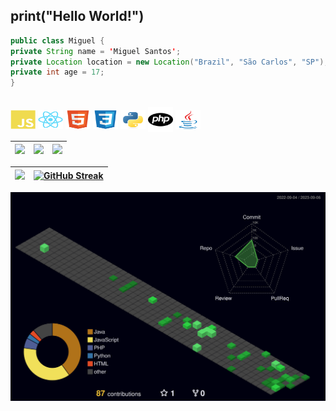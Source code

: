   ## print("Hello World!")

  ```java
public class Miguel {
  private String name = 'Miguel Santos';
  private Location location = new Location("Brazil", "São Carlos", "SP");
  private int age = 17;
}
```
 
  <div style="display: inline_block"><br>
    <img align="center" alt="Miguel-JS" height="30" width="40" src="https://raw.githubusercontent.com/devicons/devicon/master/icons/javascript/javascript-plain.svg">
    <img align="center" alt="Miguel-React" height="30" width="40" src="https://raw.githubusercontent.com/devicons/devicon/master/icons/react/react-original.svg">
    <img align="center" alt="Miguel-HTML" height="30" width="40" src="https://raw.githubusercontent.com/devicons/devicon/master/icons/html5/html5-original.svg"> 
    <img align="center" alt="Miguel-CSS" height="30" width="40" src="https://raw.githubusercontent.com/devicons/devicon/master/icons/css3/css3-original.svg">
    <img align="center" alt="Miguel-Python" height="30" width="40" src="https://raw.githubusercontent.com/devicons/devicon/master/icons/python/python-original.svg">
    <img align="center" alt="Miguel-Php" height="40" width="40" src="https://raw.githubusercontent.com/devicons/devicon/master/icons/php/php-plain.svg">
    <img align="center" alt="Miguel-Java" height="30" width="40" src="https://raw.githubusercontent.com/devicons/devicon/master/icons/java/java-original.svg">
    
  
</div>
 
 
 <!--- 

 <div style="display:inline_block">
    	<img align="center" src="https://img.shields.io/badge/Python-3776AB?style=for-the-badge&logo=python&logoColor=white">
      <img align="center" src="https://img.shields.io/badge/HTML5-E34F26?style=for-the-badge&logo=html5&logoColor=white">
      <img align="center" src="https://img.shields.io/badge/CSS3-1572B6?style=for-the-badge&logo=css3&logoColor=white">
      <img align="center" src="https://img.shields.io/badge/Java-ED8B00?style=for-the-badge&logo=java&logoColor=white">
      <img align="center" src="https://img.shields.io/badge/JavaScript-323330?style=for-the-badge&logo=javascript&logoColor=F7DF1E">
      <img align="center" src="https://img.shields.io/badge/Bootstrap-563D7C?style=for-the-badge&logo=bootstrap&logoColor=white">
      <img align="center" src="https://img.shields.io/badge/PHP-777BB4?style=for-the-badge&logo=php&logoColor=white">
      <img align="center" src="https://img.shields.io/badge/MySQL-00000F?style=for-the-badge&logo=mysql&logoColor=white">
      <img align="right" src="https://mj-gallery.com/b2fede8f-304b-4681-9991-f7282afea868/grid_0.png" height="150px">
  </div>
  
  <hr>
  <div>
  <a href="https://www.instagram.com/miiguelssantos" target="_blank"><img src="https://img.shields.io/badge/Instagram-E4405F?style=for-the-badge&logo=instagram&logoColor=white" target="_blank"></a>
  <a href="https://www.twitter.com/odevmiguel" target="_blank"><img src="https://img.shields.io/badge/Twitter-1DA1F2?style=for-the-badge&logo=twitter&logoColor=white" target="_blank"></a>
  </div>
--->

  | ![](http://github-profile-summary-cards.vercel.app/api/cards/stats?username=miiguellssantos&theme=radical) | ![](http://github-profile-summary-cards.vercel.app/api/cards/repos-per-language?username=miiguellssantos&hide=Html&theme=radical) | ![](http://github-profile-summary-cards.vercel.app/api/cards/most-commit-language?username=miiguellssantos&theme=radical) |
  | :-: | :-: | :-: |

  | ![](http://github-profile-summary-cards.vercel.app/api/cards/profile-details?username=miiguellssantos&theme=radical) | [![GitHub Streak](https://streak-stats.demolab.com?user=miiguellssantos&theme=radical&date_format=j%2Fn%5B%2FY%5D&type=png)](https://git.io/streak-stats) |
| :-: | :-: |

  ![](./profile-3d-contrib/profile-night-green.svg)

<!---
miiguellssantos/miiguellssantos is a ✨ special ✨ repository because its `README.md` (this file) appears on your GitHub profile.
You can click the Preview link to take a look at your changes.
--->
